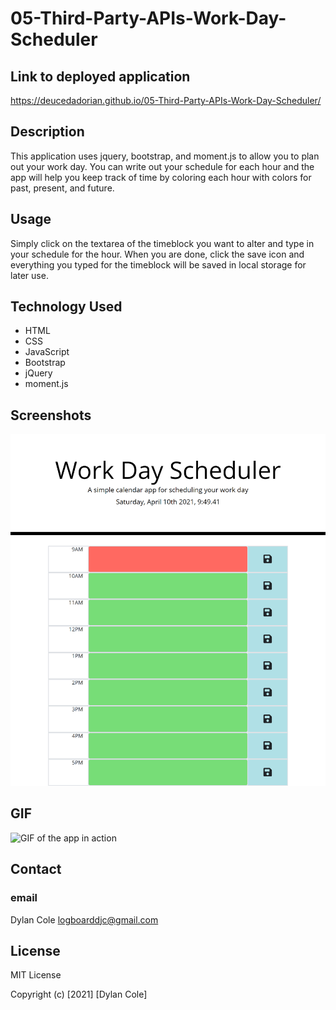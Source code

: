 # 05-Third-Party-APIs-Work-Day-Scheduler
 
## Link to deployed application

https://deucedadorian.github.io/05-Third-Party-APIs-Work-Day-Scheduler/ 

## Description 

This application uses jquery, bootstrap, and moment.js to allow you to plan out your work day. You can write out your schedule for each hour and the app will help you keep track of time by coloring each hour with colors for past, present, and future.

## Usage 

Simply click on the textarea of the timeblock you want to alter and type in your schedule for the hour. When you are done, click the save icon and everything you typed for the timeblock will be saved in local storage for later use.

## Technology Used

* HTML
* CSS
* JavaScript
* Bootstrap
* jQuery
* moment.js

## Screenshots

![Screenshot of deployed app](assets/images/_C__Users_Dylan_repos_Homework_05-Third-Party-APIs-Work-Day-Scheduler_index.html.png)

## GIF

![GIF of the app in action](https://media.giphy.com/media/psbAOU2rH6rV6qny8r/giphy.gif)

## Contact

### email

Dylan Cole <logboarddjc@gmail.com>

## License
 
MIT License

Copyright (c) [2021] [Dylan Cole]
